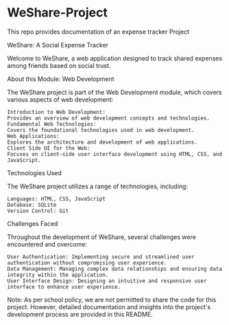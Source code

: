 # WeShare-Project
This repo provides documentation of an expense tracker Project

WeShare: A Social Expense Tracker

Welcome to WeShare, a web application designed to track shared expenses among friends based on social trust.

About this Module: Web Development

The WeShare project is part of the Web Development module, which covers various aspects of web development:

    Introduction to Web Development:
    Provides an overview of web development concepts and technologies.
    Fundamental Web Technologies: 
    Covers the foundational technologies used in web development.
    Web Applications: 
    Explores the architecture and development of web applications.
    Client Side UI for the Web:
    Focuses on client-side user interface development using HTML, CSS, and JavaScript.

Technologies Used

The WeShare project utilizes a range of technologies, including:

    Languages: HTML, CSS, JavaScript
    Database: SQLite
    Version Control: Git

Challenges Faced

Throughout the development of WeShare, several challenges were encountered and overcome:

    User Authentication: Implementing secure and streamlined user authentication without compromising user experience.
    Data Management: Managing complex data relationships and ensuring data integrity within the application.
    User Interface Design: Designing an intuitive and responsive user interface to enhance user experience.

Note: As per school policy, we are not permitted to share the code for this project. However, detailed documentation and insights into the project's development process are provided in this README.
